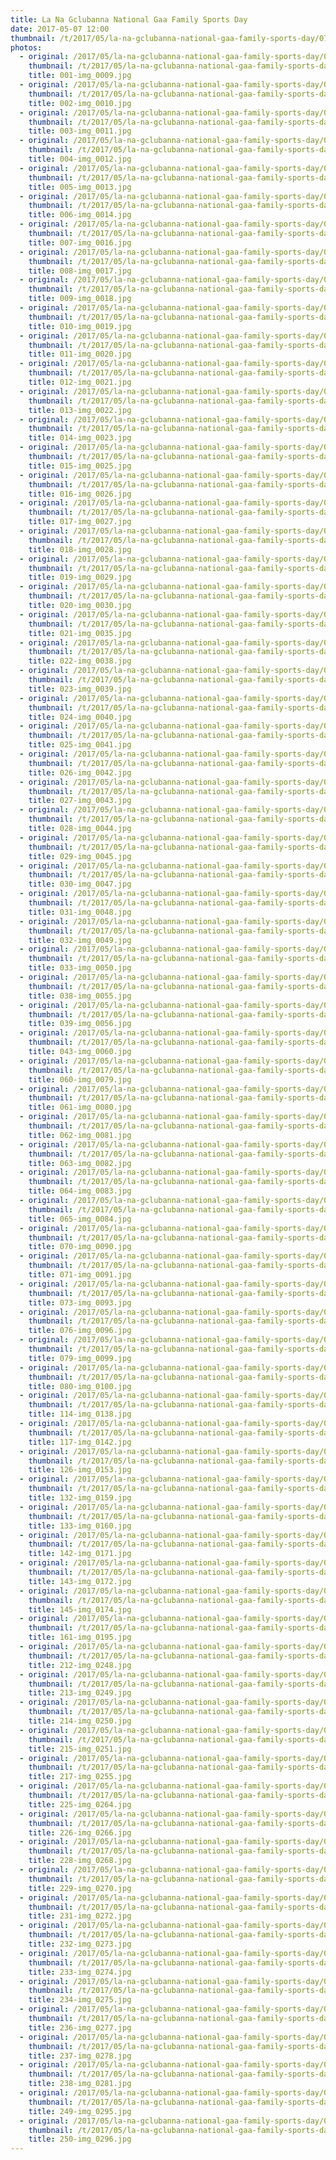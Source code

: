 ```yaml
---
title: La Na Gclubanna National Gaa Family Sports Day
date: 2017-05-07 12:00
thumbnail: /t/2017/05/la-na-gclubanna-national-gaa-family-sports-day/07-05-2017-la-na-gclubanna-national-gaa-family-sports-day/002-img_0010.jpg
photos:
  - original: /2017/05/la-na-gclubanna-national-gaa-family-sports-day/07-05-2017-la-na-gclubanna-national-gaa-family-sports-day/001-img_0009.jpg
    thumbnail: /t/2017/05/la-na-gclubanna-national-gaa-family-sports-day/07-05-2017-la-na-gclubanna-national-gaa-family-sports-day/001-img_0009.jpg
    title: 001-img_0009.jpg
  - original: /2017/05/la-na-gclubanna-national-gaa-family-sports-day/07-05-2017-la-na-gclubanna-national-gaa-family-sports-day/002-img_0010.jpg
    thumbnail: /t/2017/05/la-na-gclubanna-national-gaa-family-sports-day/07-05-2017-la-na-gclubanna-national-gaa-family-sports-day/002-img_0010.jpg
    title: 002-img_0010.jpg
  - original: /2017/05/la-na-gclubanna-national-gaa-family-sports-day/07-05-2017-la-na-gclubanna-national-gaa-family-sports-day/003-img_0011.jpg
    thumbnail: /t/2017/05/la-na-gclubanna-national-gaa-family-sports-day/07-05-2017-la-na-gclubanna-national-gaa-family-sports-day/003-img_0011.jpg
    title: 003-img_0011.jpg
  - original: /2017/05/la-na-gclubanna-national-gaa-family-sports-day/07-05-2017-la-na-gclubanna-national-gaa-family-sports-day/004-img_0012.jpg
    thumbnail: /t/2017/05/la-na-gclubanna-national-gaa-family-sports-day/07-05-2017-la-na-gclubanna-national-gaa-family-sports-day/004-img_0012.jpg
    title: 004-img_0012.jpg
  - original: /2017/05/la-na-gclubanna-national-gaa-family-sports-day/07-05-2017-la-na-gclubanna-national-gaa-family-sports-day/005-img_0013.jpg
    thumbnail: /t/2017/05/la-na-gclubanna-national-gaa-family-sports-day/07-05-2017-la-na-gclubanna-national-gaa-family-sports-day/005-img_0013.jpg
    title: 005-img_0013.jpg
  - original: /2017/05/la-na-gclubanna-national-gaa-family-sports-day/07-05-2017-la-na-gclubanna-national-gaa-family-sports-day/006-img_0014.jpg
    thumbnail: /t/2017/05/la-na-gclubanna-national-gaa-family-sports-day/07-05-2017-la-na-gclubanna-national-gaa-family-sports-day/006-img_0014.jpg
    title: 006-img_0014.jpg
  - original: /2017/05/la-na-gclubanna-national-gaa-family-sports-day/07-05-2017-la-na-gclubanna-national-gaa-family-sports-day/007-img_0016.jpg
    thumbnail: /t/2017/05/la-na-gclubanna-national-gaa-family-sports-day/07-05-2017-la-na-gclubanna-national-gaa-family-sports-day/007-img_0016.jpg
    title: 007-img_0016.jpg
  - original: /2017/05/la-na-gclubanna-national-gaa-family-sports-day/07-05-2017-la-na-gclubanna-national-gaa-family-sports-day/008-img_0017.jpg
    thumbnail: /t/2017/05/la-na-gclubanna-national-gaa-family-sports-day/07-05-2017-la-na-gclubanna-national-gaa-family-sports-day/008-img_0017.jpg
    title: 008-img_0017.jpg
  - original: /2017/05/la-na-gclubanna-national-gaa-family-sports-day/07-05-2017-la-na-gclubanna-national-gaa-family-sports-day/009-img_0018.jpg
    thumbnail: /t/2017/05/la-na-gclubanna-national-gaa-family-sports-day/07-05-2017-la-na-gclubanna-national-gaa-family-sports-day/009-img_0018.jpg
    title: 009-img_0018.jpg
  - original: /2017/05/la-na-gclubanna-national-gaa-family-sports-day/07-05-2017-la-na-gclubanna-national-gaa-family-sports-day/010-img_0019.jpg
    thumbnail: /t/2017/05/la-na-gclubanna-national-gaa-family-sports-day/07-05-2017-la-na-gclubanna-national-gaa-family-sports-day/010-img_0019.jpg
    title: 010-img_0019.jpg
  - original: /2017/05/la-na-gclubanna-national-gaa-family-sports-day/07-05-2017-la-na-gclubanna-national-gaa-family-sports-day/011-img_0020.jpg
    thumbnail: /t/2017/05/la-na-gclubanna-national-gaa-family-sports-day/07-05-2017-la-na-gclubanna-national-gaa-family-sports-day/011-img_0020.jpg
    title: 011-img_0020.jpg
  - original: /2017/05/la-na-gclubanna-national-gaa-family-sports-day/07-05-2017-la-na-gclubanna-national-gaa-family-sports-day/012-img_0021.jpg
    thumbnail: /t/2017/05/la-na-gclubanna-national-gaa-family-sports-day/07-05-2017-la-na-gclubanna-national-gaa-family-sports-day/012-img_0021.jpg
    title: 012-img_0021.jpg
  - original: /2017/05/la-na-gclubanna-national-gaa-family-sports-day/07-05-2017-la-na-gclubanna-national-gaa-family-sports-day/013-img_0022.jpg
    thumbnail: /t/2017/05/la-na-gclubanna-national-gaa-family-sports-day/07-05-2017-la-na-gclubanna-national-gaa-family-sports-day/013-img_0022.jpg
    title: 013-img_0022.jpg
  - original: /2017/05/la-na-gclubanna-national-gaa-family-sports-day/07-05-2017-la-na-gclubanna-national-gaa-family-sports-day/014-img_0023.jpg
    thumbnail: /t/2017/05/la-na-gclubanna-national-gaa-family-sports-day/07-05-2017-la-na-gclubanna-national-gaa-family-sports-day/014-img_0023.jpg
    title: 014-img_0023.jpg
  - original: /2017/05/la-na-gclubanna-national-gaa-family-sports-day/07-05-2017-la-na-gclubanna-national-gaa-family-sports-day/015-img_0025.jpg
    thumbnail: /t/2017/05/la-na-gclubanna-national-gaa-family-sports-day/07-05-2017-la-na-gclubanna-national-gaa-family-sports-day/015-img_0025.jpg
    title: 015-img_0025.jpg
  - original: /2017/05/la-na-gclubanna-national-gaa-family-sports-day/07-05-2017-la-na-gclubanna-national-gaa-family-sports-day/016-img_0026.jpg
    thumbnail: /t/2017/05/la-na-gclubanna-national-gaa-family-sports-day/07-05-2017-la-na-gclubanna-national-gaa-family-sports-day/016-img_0026.jpg
    title: 016-img_0026.jpg
  - original: /2017/05/la-na-gclubanna-national-gaa-family-sports-day/07-05-2017-la-na-gclubanna-national-gaa-family-sports-day/017-img_0027.jpg
    thumbnail: /t/2017/05/la-na-gclubanna-national-gaa-family-sports-day/07-05-2017-la-na-gclubanna-national-gaa-family-sports-day/017-img_0027.jpg
    title: 017-img_0027.jpg
  - original: /2017/05/la-na-gclubanna-national-gaa-family-sports-day/07-05-2017-la-na-gclubanna-national-gaa-family-sports-day/018-img_0028.jpg
    thumbnail: /t/2017/05/la-na-gclubanna-national-gaa-family-sports-day/07-05-2017-la-na-gclubanna-national-gaa-family-sports-day/018-img_0028.jpg
    title: 018-img_0028.jpg
  - original: /2017/05/la-na-gclubanna-national-gaa-family-sports-day/07-05-2017-la-na-gclubanna-national-gaa-family-sports-day/019-img_0029.jpg
    thumbnail: /t/2017/05/la-na-gclubanna-national-gaa-family-sports-day/07-05-2017-la-na-gclubanna-national-gaa-family-sports-day/019-img_0029.jpg
    title: 019-img_0029.jpg
  - original: /2017/05/la-na-gclubanna-national-gaa-family-sports-day/07-05-2017-la-na-gclubanna-national-gaa-family-sports-day/020-img_0030.jpg
    thumbnail: /t/2017/05/la-na-gclubanna-national-gaa-family-sports-day/07-05-2017-la-na-gclubanna-national-gaa-family-sports-day/020-img_0030.jpg
    title: 020-img_0030.jpg
  - original: /2017/05/la-na-gclubanna-national-gaa-family-sports-day/07-05-2017-la-na-gclubanna-national-gaa-family-sports-day/021-img_0035.jpg
    thumbnail: /t/2017/05/la-na-gclubanna-national-gaa-family-sports-day/07-05-2017-la-na-gclubanna-national-gaa-family-sports-day/021-img_0035.jpg
    title: 021-img_0035.jpg
  - original: /2017/05/la-na-gclubanna-national-gaa-family-sports-day/07-05-2017-la-na-gclubanna-national-gaa-family-sports-day/022-img_0038.jpg
    thumbnail: /t/2017/05/la-na-gclubanna-national-gaa-family-sports-day/07-05-2017-la-na-gclubanna-national-gaa-family-sports-day/022-img_0038.jpg
    title: 022-img_0038.jpg
  - original: /2017/05/la-na-gclubanna-national-gaa-family-sports-day/07-05-2017-la-na-gclubanna-national-gaa-family-sports-day/023-img_0039.jpg
    thumbnail: /t/2017/05/la-na-gclubanna-national-gaa-family-sports-day/07-05-2017-la-na-gclubanna-national-gaa-family-sports-day/023-img_0039.jpg
    title: 023-img_0039.jpg
  - original: /2017/05/la-na-gclubanna-national-gaa-family-sports-day/07-05-2017-la-na-gclubanna-national-gaa-family-sports-day/024-img_0040.jpg
    thumbnail: /t/2017/05/la-na-gclubanna-national-gaa-family-sports-day/07-05-2017-la-na-gclubanna-national-gaa-family-sports-day/024-img_0040.jpg
    title: 024-img_0040.jpg
  - original: /2017/05/la-na-gclubanna-national-gaa-family-sports-day/07-05-2017-la-na-gclubanna-national-gaa-family-sports-day/025-img_0041.jpg
    thumbnail: /t/2017/05/la-na-gclubanna-national-gaa-family-sports-day/07-05-2017-la-na-gclubanna-national-gaa-family-sports-day/025-img_0041.jpg
    title: 025-img_0041.jpg
  - original: /2017/05/la-na-gclubanna-national-gaa-family-sports-day/07-05-2017-la-na-gclubanna-national-gaa-family-sports-day/026-img_0042.jpg
    thumbnail: /t/2017/05/la-na-gclubanna-national-gaa-family-sports-day/07-05-2017-la-na-gclubanna-national-gaa-family-sports-day/026-img_0042.jpg
    title: 026-img_0042.jpg
  - original: /2017/05/la-na-gclubanna-national-gaa-family-sports-day/07-05-2017-la-na-gclubanna-national-gaa-family-sports-day/027-img_0043.jpg
    thumbnail: /t/2017/05/la-na-gclubanna-national-gaa-family-sports-day/07-05-2017-la-na-gclubanna-national-gaa-family-sports-day/027-img_0043.jpg
    title: 027-img_0043.jpg
  - original: /2017/05/la-na-gclubanna-national-gaa-family-sports-day/07-05-2017-la-na-gclubanna-national-gaa-family-sports-day/028-img_0044.jpg
    thumbnail: /t/2017/05/la-na-gclubanna-national-gaa-family-sports-day/07-05-2017-la-na-gclubanna-national-gaa-family-sports-day/028-img_0044.jpg
    title: 028-img_0044.jpg
  - original: /2017/05/la-na-gclubanna-national-gaa-family-sports-day/07-05-2017-la-na-gclubanna-national-gaa-family-sports-day/029-img_0045.jpg
    thumbnail: /t/2017/05/la-na-gclubanna-national-gaa-family-sports-day/07-05-2017-la-na-gclubanna-national-gaa-family-sports-day/029-img_0045.jpg
    title: 029-img_0045.jpg
  - original: /2017/05/la-na-gclubanna-national-gaa-family-sports-day/07-05-2017-la-na-gclubanna-national-gaa-family-sports-day/030-img_0047.jpg
    thumbnail: /t/2017/05/la-na-gclubanna-national-gaa-family-sports-day/07-05-2017-la-na-gclubanna-national-gaa-family-sports-day/030-img_0047.jpg
    title: 030-img_0047.jpg
  - original: /2017/05/la-na-gclubanna-national-gaa-family-sports-day/07-05-2017-la-na-gclubanna-national-gaa-family-sports-day/031-img_0048.jpg
    thumbnail: /t/2017/05/la-na-gclubanna-national-gaa-family-sports-day/07-05-2017-la-na-gclubanna-national-gaa-family-sports-day/031-img_0048.jpg
    title: 031-img_0048.jpg
  - original: /2017/05/la-na-gclubanna-national-gaa-family-sports-day/07-05-2017-la-na-gclubanna-national-gaa-family-sports-day/032-img_0049.jpg
    thumbnail: /t/2017/05/la-na-gclubanna-national-gaa-family-sports-day/07-05-2017-la-na-gclubanna-national-gaa-family-sports-day/032-img_0049.jpg
    title: 032-img_0049.jpg
  - original: /2017/05/la-na-gclubanna-national-gaa-family-sports-day/07-05-2017-la-na-gclubanna-national-gaa-family-sports-day/033-img_0050.jpg
    thumbnail: /t/2017/05/la-na-gclubanna-national-gaa-family-sports-day/07-05-2017-la-na-gclubanna-national-gaa-family-sports-day/033-img_0050.jpg
    title: 033-img_0050.jpg
  - original: /2017/05/la-na-gclubanna-national-gaa-family-sports-day/07-05-2017-la-na-gclubanna-national-gaa-family-sports-day/038-img_0055.jpg
    thumbnail: /t/2017/05/la-na-gclubanna-national-gaa-family-sports-day/07-05-2017-la-na-gclubanna-national-gaa-family-sports-day/038-img_0055.jpg
    title: 038-img_0055.jpg
  - original: /2017/05/la-na-gclubanna-national-gaa-family-sports-day/07-05-2017-la-na-gclubanna-national-gaa-family-sports-day/039-img_0056.jpg
    thumbnail: /t/2017/05/la-na-gclubanna-national-gaa-family-sports-day/07-05-2017-la-na-gclubanna-national-gaa-family-sports-day/039-img_0056.jpg
    title: 039-img_0056.jpg
  - original: /2017/05/la-na-gclubanna-national-gaa-family-sports-day/07-05-2017-la-na-gclubanna-national-gaa-family-sports-day/043-img_0060.jpg
    thumbnail: /t/2017/05/la-na-gclubanna-national-gaa-family-sports-day/07-05-2017-la-na-gclubanna-national-gaa-family-sports-day/043-img_0060.jpg
    title: 043-img_0060.jpg
  - original: /2017/05/la-na-gclubanna-national-gaa-family-sports-day/07-05-2017-la-na-gclubanna-national-gaa-family-sports-day/060-img_0079.jpg
    thumbnail: /t/2017/05/la-na-gclubanna-national-gaa-family-sports-day/07-05-2017-la-na-gclubanna-national-gaa-family-sports-day/060-img_0079.jpg
    title: 060-img_0079.jpg
  - original: /2017/05/la-na-gclubanna-national-gaa-family-sports-day/07-05-2017-la-na-gclubanna-national-gaa-family-sports-day/061-img_0080.jpg
    thumbnail: /t/2017/05/la-na-gclubanna-national-gaa-family-sports-day/07-05-2017-la-na-gclubanna-national-gaa-family-sports-day/061-img_0080.jpg
    title: 061-img_0080.jpg
  - original: /2017/05/la-na-gclubanna-national-gaa-family-sports-day/07-05-2017-la-na-gclubanna-national-gaa-family-sports-day/062-img_0081.jpg
    thumbnail: /t/2017/05/la-na-gclubanna-national-gaa-family-sports-day/07-05-2017-la-na-gclubanna-national-gaa-family-sports-day/062-img_0081.jpg
    title: 062-img_0081.jpg
  - original: /2017/05/la-na-gclubanna-national-gaa-family-sports-day/07-05-2017-la-na-gclubanna-national-gaa-family-sports-day/063-img_0082.jpg
    thumbnail: /t/2017/05/la-na-gclubanna-national-gaa-family-sports-day/07-05-2017-la-na-gclubanna-national-gaa-family-sports-day/063-img_0082.jpg
    title: 063-img_0082.jpg
  - original: /2017/05/la-na-gclubanna-national-gaa-family-sports-day/07-05-2017-la-na-gclubanna-national-gaa-family-sports-day/064-img_0083.jpg
    thumbnail: /t/2017/05/la-na-gclubanna-national-gaa-family-sports-day/07-05-2017-la-na-gclubanna-national-gaa-family-sports-day/064-img_0083.jpg
    title: 064-img_0083.jpg
  - original: /2017/05/la-na-gclubanna-national-gaa-family-sports-day/07-05-2017-la-na-gclubanna-national-gaa-family-sports-day/065-img_0084.jpg
    thumbnail: /t/2017/05/la-na-gclubanna-national-gaa-family-sports-day/07-05-2017-la-na-gclubanna-national-gaa-family-sports-day/065-img_0084.jpg
    title: 065-img_0084.jpg
  - original: /2017/05/la-na-gclubanna-national-gaa-family-sports-day/07-05-2017-la-na-gclubanna-national-gaa-family-sports-day/070-img_0090.jpg
    thumbnail: /t/2017/05/la-na-gclubanna-national-gaa-family-sports-day/07-05-2017-la-na-gclubanna-national-gaa-family-sports-day/070-img_0090.jpg
    title: 070-img_0090.jpg
  - original: /2017/05/la-na-gclubanna-national-gaa-family-sports-day/07-05-2017-la-na-gclubanna-national-gaa-family-sports-day/071-img_0091.jpg
    thumbnail: /t/2017/05/la-na-gclubanna-national-gaa-family-sports-day/07-05-2017-la-na-gclubanna-national-gaa-family-sports-day/071-img_0091.jpg
    title: 071-img_0091.jpg
  - original: /2017/05/la-na-gclubanna-national-gaa-family-sports-day/07-05-2017-la-na-gclubanna-national-gaa-family-sports-day/073-img_0093.jpg
    thumbnail: /t/2017/05/la-na-gclubanna-national-gaa-family-sports-day/07-05-2017-la-na-gclubanna-national-gaa-family-sports-day/073-img_0093.jpg
    title: 073-img_0093.jpg
  - original: /2017/05/la-na-gclubanna-national-gaa-family-sports-day/07-05-2017-la-na-gclubanna-national-gaa-family-sports-day/076-img_0096.jpg
    thumbnail: /t/2017/05/la-na-gclubanna-national-gaa-family-sports-day/07-05-2017-la-na-gclubanna-national-gaa-family-sports-day/076-img_0096.jpg
    title: 076-img_0096.jpg
  - original: /2017/05/la-na-gclubanna-national-gaa-family-sports-day/07-05-2017-la-na-gclubanna-national-gaa-family-sports-day/079-img_0099.jpg
    thumbnail: /t/2017/05/la-na-gclubanna-national-gaa-family-sports-day/07-05-2017-la-na-gclubanna-national-gaa-family-sports-day/079-img_0099.jpg
    title: 079-img_0099.jpg
  - original: /2017/05/la-na-gclubanna-national-gaa-family-sports-day/07-05-2017-la-na-gclubanna-national-gaa-family-sports-day/080-img_0100.jpg
    thumbnail: /t/2017/05/la-na-gclubanna-national-gaa-family-sports-day/07-05-2017-la-na-gclubanna-national-gaa-family-sports-day/080-img_0100.jpg
    title: 080-img_0100.jpg
  - original: /2017/05/la-na-gclubanna-national-gaa-family-sports-day/07-05-2017-la-na-gclubanna-national-gaa-family-sports-day/114-img_0138.jpg
    thumbnail: /t/2017/05/la-na-gclubanna-national-gaa-family-sports-day/07-05-2017-la-na-gclubanna-national-gaa-family-sports-day/114-img_0138.jpg
    title: 114-img_0138.jpg
  - original: /2017/05/la-na-gclubanna-national-gaa-family-sports-day/07-05-2017-la-na-gclubanna-national-gaa-family-sports-day/117-img_0142.jpg
    thumbnail: /t/2017/05/la-na-gclubanna-national-gaa-family-sports-day/07-05-2017-la-na-gclubanna-national-gaa-family-sports-day/117-img_0142.jpg
    title: 117-img_0142.jpg
  - original: /2017/05/la-na-gclubanna-national-gaa-family-sports-day/07-05-2017-la-na-gclubanna-national-gaa-family-sports-day/126-img_0153.jpg
    thumbnail: /t/2017/05/la-na-gclubanna-national-gaa-family-sports-day/07-05-2017-la-na-gclubanna-national-gaa-family-sports-day/126-img_0153.jpg
    title: 126-img_0153.jpg
  - original: /2017/05/la-na-gclubanna-national-gaa-family-sports-day/07-05-2017-la-na-gclubanna-national-gaa-family-sports-day/132-img_0159.jpg
    thumbnail: /t/2017/05/la-na-gclubanna-national-gaa-family-sports-day/07-05-2017-la-na-gclubanna-national-gaa-family-sports-day/132-img_0159.jpg
    title: 132-img_0159.jpg
  - original: /2017/05/la-na-gclubanna-national-gaa-family-sports-day/07-05-2017-la-na-gclubanna-national-gaa-family-sports-day/133-img_0160.jpg
    thumbnail: /t/2017/05/la-na-gclubanna-national-gaa-family-sports-day/07-05-2017-la-na-gclubanna-national-gaa-family-sports-day/133-img_0160.jpg
    title: 133-img_0160.jpg
  - original: /2017/05/la-na-gclubanna-national-gaa-family-sports-day/07-05-2017-la-na-gclubanna-national-gaa-family-sports-day/142-img_0171.jpg
    thumbnail: /t/2017/05/la-na-gclubanna-national-gaa-family-sports-day/07-05-2017-la-na-gclubanna-national-gaa-family-sports-day/142-img_0171.jpg
    title: 142-img_0171.jpg
  - original: /2017/05/la-na-gclubanna-national-gaa-family-sports-day/07-05-2017-la-na-gclubanna-national-gaa-family-sports-day/143-img_0172.jpg
    thumbnail: /t/2017/05/la-na-gclubanna-national-gaa-family-sports-day/07-05-2017-la-na-gclubanna-national-gaa-family-sports-day/143-img_0172.jpg
    title: 143-img_0172.jpg
  - original: /2017/05/la-na-gclubanna-national-gaa-family-sports-day/07-05-2017-la-na-gclubanna-national-gaa-family-sports-day/145-img_0174.jpg
    thumbnail: /t/2017/05/la-na-gclubanna-national-gaa-family-sports-day/07-05-2017-la-na-gclubanna-national-gaa-family-sports-day/145-img_0174.jpg
    title: 145-img_0174.jpg
  - original: /2017/05/la-na-gclubanna-national-gaa-family-sports-day/07-05-2017-la-na-gclubanna-national-gaa-family-sports-day/161-img_0195.jpg
    thumbnail: /t/2017/05/la-na-gclubanna-national-gaa-family-sports-day/07-05-2017-la-na-gclubanna-national-gaa-family-sports-day/161-img_0195.jpg
    title: 161-img_0195.jpg
  - original: /2017/05/la-na-gclubanna-national-gaa-family-sports-day/07-05-2017-la-na-gclubanna-national-gaa-family-sports-day/212-img_0248.jpg
    thumbnail: /t/2017/05/la-na-gclubanna-national-gaa-family-sports-day/07-05-2017-la-na-gclubanna-national-gaa-family-sports-day/212-img_0248.jpg
    title: 212-img_0248.jpg
  - original: /2017/05/la-na-gclubanna-national-gaa-family-sports-day/07-05-2017-la-na-gclubanna-national-gaa-family-sports-day/213-img_0249.jpg
    thumbnail: /t/2017/05/la-na-gclubanna-national-gaa-family-sports-day/07-05-2017-la-na-gclubanna-national-gaa-family-sports-day/213-img_0249.jpg
    title: 213-img_0249.jpg
  - original: /2017/05/la-na-gclubanna-national-gaa-family-sports-day/07-05-2017-la-na-gclubanna-national-gaa-family-sports-day/214-img_0250.jpg
    thumbnail: /t/2017/05/la-na-gclubanna-national-gaa-family-sports-day/07-05-2017-la-na-gclubanna-national-gaa-family-sports-day/214-img_0250.jpg
    title: 214-img_0250.jpg
  - original: /2017/05/la-na-gclubanna-national-gaa-family-sports-day/07-05-2017-la-na-gclubanna-national-gaa-family-sports-day/215-img_0251.jpg
    thumbnail: /t/2017/05/la-na-gclubanna-national-gaa-family-sports-day/07-05-2017-la-na-gclubanna-national-gaa-family-sports-day/215-img_0251.jpg
    title: 215-img_0251.jpg
  - original: /2017/05/la-na-gclubanna-national-gaa-family-sports-day/07-05-2017-la-na-gclubanna-national-gaa-family-sports-day/217-img_0255.jpg
    thumbnail: /t/2017/05/la-na-gclubanna-national-gaa-family-sports-day/07-05-2017-la-na-gclubanna-national-gaa-family-sports-day/217-img_0255.jpg
    title: 217-img_0255.jpg
  - original: /2017/05/la-na-gclubanna-national-gaa-family-sports-day/07-05-2017-la-na-gclubanna-national-gaa-family-sports-day/225-img_0264.jpg
    thumbnail: /t/2017/05/la-na-gclubanna-national-gaa-family-sports-day/07-05-2017-la-na-gclubanna-national-gaa-family-sports-day/225-img_0264.jpg
    title: 225-img_0264.jpg
  - original: /2017/05/la-na-gclubanna-national-gaa-family-sports-day/07-05-2017-la-na-gclubanna-national-gaa-family-sports-day/226-img_0266.jpg
    thumbnail: /t/2017/05/la-na-gclubanna-national-gaa-family-sports-day/07-05-2017-la-na-gclubanna-national-gaa-family-sports-day/226-img_0266.jpg
    title: 226-img_0266.jpg
  - original: /2017/05/la-na-gclubanna-national-gaa-family-sports-day/07-05-2017-la-na-gclubanna-national-gaa-family-sports-day/228-img_0268.jpg
    thumbnail: /t/2017/05/la-na-gclubanna-national-gaa-family-sports-day/07-05-2017-la-na-gclubanna-national-gaa-family-sports-day/228-img_0268.jpg
    title: 228-img_0268.jpg
  - original: /2017/05/la-na-gclubanna-national-gaa-family-sports-day/07-05-2017-la-na-gclubanna-national-gaa-family-sports-day/229-img_0270.jpg
    thumbnail: /t/2017/05/la-na-gclubanna-national-gaa-family-sports-day/07-05-2017-la-na-gclubanna-national-gaa-family-sports-day/229-img_0270.jpg
    title: 229-img_0270.jpg
  - original: /2017/05/la-na-gclubanna-national-gaa-family-sports-day/07-05-2017-la-na-gclubanna-national-gaa-family-sports-day/231-img_0272.jpg
    thumbnail: /t/2017/05/la-na-gclubanna-national-gaa-family-sports-day/07-05-2017-la-na-gclubanna-national-gaa-family-sports-day/231-img_0272.jpg
    title: 231-img_0272.jpg
  - original: /2017/05/la-na-gclubanna-national-gaa-family-sports-day/07-05-2017-la-na-gclubanna-national-gaa-family-sports-day/232-img_0273.jpg
    thumbnail: /t/2017/05/la-na-gclubanna-national-gaa-family-sports-day/07-05-2017-la-na-gclubanna-national-gaa-family-sports-day/232-img_0273.jpg
    title: 232-img_0273.jpg
  - original: /2017/05/la-na-gclubanna-national-gaa-family-sports-day/07-05-2017-la-na-gclubanna-national-gaa-family-sports-day/233-img_0274.jpg
    thumbnail: /t/2017/05/la-na-gclubanna-national-gaa-family-sports-day/07-05-2017-la-na-gclubanna-national-gaa-family-sports-day/233-img_0274.jpg
    title: 233-img_0274.jpg
  - original: /2017/05/la-na-gclubanna-national-gaa-family-sports-day/07-05-2017-la-na-gclubanna-national-gaa-family-sports-day/234-img_0275.jpg
    thumbnail: /t/2017/05/la-na-gclubanna-national-gaa-family-sports-day/07-05-2017-la-na-gclubanna-national-gaa-family-sports-day/234-img_0275.jpg
    title: 234-img_0275.jpg
  - original: /2017/05/la-na-gclubanna-national-gaa-family-sports-day/07-05-2017-la-na-gclubanna-national-gaa-family-sports-day/236-img_0277.jpg
    thumbnail: /t/2017/05/la-na-gclubanna-national-gaa-family-sports-day/07-05-2017-la-na-gclubanna-national-gaa-family-sports-day/236-img_0277.jpg
    title: 236-img_0277.jpg
  - original: /2017/05/la-na-gclubanna-national-gaa-family-sports-day/07-05-2017-la-na-gclubanna-national-gaa-family-sports-day/237-img_0278.jpg
    thumbnail: /t/2017/05/la-na-gclubanna-national-gaa-family-sports-day/07-05-2017-la-na-gclubanna-national-gaa-family-sports-day/237-img_0278.jpg
    title: 237-img_0278.jpg
  - original: /2017/05/la-na-gclubanna-national-gaa-family-sports-day/07-05-2017-la-na-gclubanna-national-gaa-family-sports-day/238-img_0281.jpg
    thumbnail: /t/2017/05/la-na-gclubanna-national-gaa-family-sports-day/07-05-2017-la-na-gclubanna-national-gaa-family-sports-day/238-img_0281.jpg
    title: 238-img_0281.jpg
  - original: /2017/05/la-na-gclubanna-national-gaa-family-sports-day/07-05-2017-la-na-gclubanna-national-gaa-family-sports-day/249-img_0295.jpg
    thumbnail: /t/2017/05/la-na-gclubanna-national-gaa-family-sports-day/07-05-2017-la-na-gclubanna-national-gaa-family-sports-day/249-img_0295.jpg
    title: 249-img_0295.jpg
  - original: /2017/05/la-na-gclubanna-national-gaa-family-sports-day/07-05-2017-la-na-gclubanna-national-gaa-family-sports-day/250-img_0296.jpg
    thumbnail: /t/2017/05/la-na-gclubanna-national-gaa-family-sports-day/07-05-2017-la-na-gclubanna-national-gaa-family-sports-day/250-img_0296.jpg
    title: 250-img_0296.jpg
---
```


